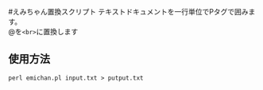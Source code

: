 #えみちゃん置換スクリプト
テキストドキュメントを一行単位でPタグで囲みます。  
@を`<br>`に置換します
## 使用方法
```perl5
perl emichan.pl input.txt > putput.txt
```
